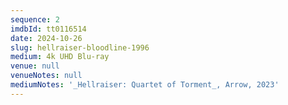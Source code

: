 ```yaml
---
sequence: 2
imdbId: tt0116514
date: 2024-10-26
slug: hellraiser-bloodline-1996
medium: 4k UHD Blu-ray
venue: null
venueNotes: null
mediumNotes: '_Hellraiser: Quartet of Torment_, Arrow, 2023'
---
```


